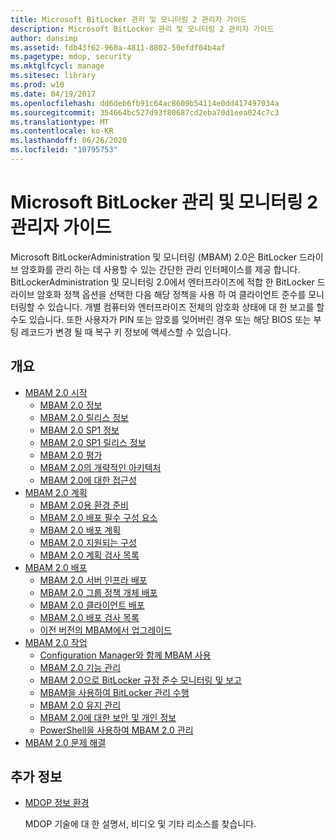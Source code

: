 ```yaml
---
title: Microsoft BitLocker 관리 및 모니터링 2 관리자 가이드
description: Microsoft BitLocker 관리 및 모니터링 2 관리자 가이드
author: dansimp
ms.assetid: fdb43f62-960a-4811-8802-50efdf04b4af
ms.pagetype: mdop, security
ms.mktglfcycl: manage
ms.sitesec: library
ms.prod: w10
ms.date: 04/19/2017
ms.openlocfilehash: dd6deb6fb91c64ac8609b54114e0dd417497034a
ms.sourcegitcommit: 354664bc527d93f80687cd2eba70d1eea024c7c3
ms.translationtype: MT
ms.contentlocale: ko-KR
ms.lasthandoff: 06/26/2020
ms.locfileid: "10795753"
---
```

# Microsoft BitLocker 관리 및 모니터링 2 관리자 가이드

Microsoft BitLockerAdministration 및 모니터링 (MBAM) 2.0은 BitLocker 드라이브 암호화를 관리 하는 데 사용할 수 있는 간단한 관리 인터페이스를 제공 합니다. BitLockerAdministration 및 모니터링 2.0에서 엔터프라이즈에 적합 한 BitLocker 드라이브 암호화 정책 옵션을 선택한 다음 해당 정책을 사용 하 여 클라이언트 준수를 모니터링할 수 있습니다. 개별 컴퓨터와 엔터프라이즈 전체의 암호화 상태에 대 한 보고를 할 수도 있습니다. 또한 사용자가 PIN 또는 암호를 잊어버린 경우 또는 해당 BIOS 또는 부팅 레코드가 변경 될 때 복구 키 정보에 액세스할 수 있습니다.

## 개요

- [MBAM 2.0 시작](getting-started-with-mbam-20-mbam-2.md)
  - [MBAM 2.0 정보](about-mbam-20-mbam-2.md)
  - [MBAM 2.0 릴리스 정보](release-notes-for-mbam-20-mbam-2.md)
  - [MBAM 2.0 SP1 정보](about-mbam-20-sp1.md)
  - [MBAM 2.0 SP1 릴리스 정보](release-notes-for-mbam-20-sp1.md)
  - [MBAM 2.0 평가](evaluating-mbam-20-mbam-2.md)
  - [MBAM 2.0의 개략적인 아키텍처](high-level-architecture-for-mbam-20-mbam-2.md)
  - [MBAM 2.0에 대한 접근성](accessibility-for-mbam-20-mbam-2.md)
- [MBAM 2.0 계획](planning-for-mbam-20-mbam-2.md)
  - [MBAM 2.0용 환경 준비](preparing-your-environment-for-mbam-20-mbam-2.md)
  - [MBAM 2.0 배포 필수 구성 요소](mbam-20-deployment-prerequisites-mbam-2.md)
  - [MBAM 2.0 배포 계획](planning-to-deploy-mbam-20-mbam-2.md)
  - [MBAM 2.0 지원되는 구성](mbam-20-supported-configurations-mbam-2.md)
  - [MBAM 2.0 계획 검사 목록](mbam-20-planning-checklist-mbam-2.md)
- [MBAM 2.0 배포](deploying-mbam-20-mbam-2.md)
  - [MBAM 2.0 서버 인프라 배포](deploying-the-mbam-20-server-infrastructure-mbam-2.md)
  - [MBAM 2.0 그룹 정책 개체 배포](deploying-mbam-20-group-policy-objects-mbam-2.md)
  - [MBAM 2.0 클라이언트 배포](deploying-the-mbam-20-client-mbam-2.md)
  - [MBAM 2.0 배포 검사 목록](mbam-20-deployment-checklist-mbam-2.md)
  - [이전 버전의 MBAM에서 업그레이드](upgrading-from-previous-versions-of-mbam.md)
- [MBAM 2.0 작업](operations-for-mbam-20-mbam-2.md)
  - [Configuration Manager와 함께 MBAM 사용](using-mbam-with-configuration-manager.md)
  - [MBAM 2.0 기능 관리](administering-mbam-20-features-mbam-2.md)
  - [MBAM 2.0으로 BitLocker 규정 준수 모니터링 및 보고](monitoring-and-reporting-bitlocker-compliance-with-mbam-20-mbam-2.md)
  - [MBAM을 사용하여 BitLocker 관리 수행](performing-bitlocker-management-with-mbam-mbam-2.md)
  - [MBAM 2.0 유지 관리](maintaining-mbam-20-mbam-2.md)
  - [MBAM 2.0에 대한 보안 및 개인 정보](security-and-privacy-for-mbam-20-mbam-2.md)
  - [PowerShell을 사용하여 MBAM 2.0 관리](administering-mbam-20-using-powershell-mbam-2.md)
- [MBAM 2.0 문제 해결](troubleshooting-mbam-20-mbam-2.md)

## 추가 정보

- [MDOP 정보 환경](index.md)

  MDOP 기술에 대 한 설명서, 비디오 및 기타 리소스를 찾습니다.

 

 





